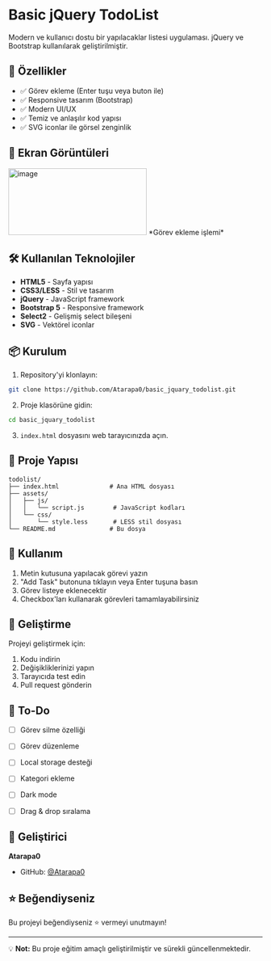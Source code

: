 # Basic jQuery TodoList

Modern ve kullanıcı dostu bir yapılacaklar listesi uygulaması. jQuery ve Bootstrap kullanılarak geliştirilmiştir.

## 🚀 Özellikler

- ✅ Görev ekleme (Enter tuşu veya buton ile)
- ✅ Responsive tasarım (Bootstrap)
- ✅ Modern UI/UX
- ✅ Temiz ve anlaşılır kod yapısı
- ✅ SVG iconlar ile görsel zenginlik

## 📸 Ekran Görüntüleri

<img width="274" height="132" alt="image" src="https://github.com/user-attachments/assets/782a1f03-4734-4c50-b374-89f193bfdd31" />
*Görev ekleme işlemi*

## 🛠️ Kullanılan Teknolojiler

- **HTML5** - Sayfa yapısı
- **CSS3/LESS** - Stil ve tasarım
- **jQuery** - JavaScript framework
- **Bootstrap 5** - Responsive framework
- **Select2** - Gelişmiş select bileşeni
- **SVG** - Vektörel iconlar

## 📦 Kurulum

1. Repository'yi klonlayın:
```bash
git clone https://github.com/Atarapa0/basic_jquary_todolist.git
```

2. Proje klasörüne gidin:
```bash
cd basic_jquary_todolist
```

3. `index.html` dosyasını web tarayıcınızda açın.

## 📁 Proje Yapısı

```
todolist/
├── index.html              # Ana HTML dosyası
├── assets/
│   ├── js/
│   │   └── script.js        # JavaScript kodları
│   └── css/
│       └── style.less       # LESS stil dosyası
└── README.md               # Bu dosya
```

## 🚀 Kullanım

1. Metin kutusuna yapılacak görevi yazın
2. "Add Task" butonuna tıklayın veya Enter tuşuna basın
3. Görev listeye eklenecektir
4. Checkbox'ları kullanarak görevleri tamamlayabilirsiniz

## 🔧 Geliştirme

Projeyi geliştirmek için:

1. Kodu indirin
2. Değişikliklerinizi yapın
3. Tarayıcıda test edin
4. Pull request gönderin

## 📝 To-Do

- [ ] Görev silme özelliği
- [ ] Görev düzenleme
- [ ] Local storage desteği
- [ ] Kategori ekleme
- [ ] Dark mode
- [ ] Drag & drop sıralama


## 👤 Geliştirici

**Atarapa0**
- GitHub: [@Atarapa0](https://github.com/Atarapa0)

## ⭐ Beğendiyseniz

Bu projeyi beğendiyseniz ⭐ vermeyi unutmayın!

---

💡 **Not:** Bu proje eğitim amaçlı geliştirilmiştir ve sürekli güncellenmektedir.

